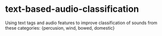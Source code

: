 # text-based-audio-classification
Using text tags and audio features to improve classification of sounds from these categories: {percusion, wind, bowed, domestic}
